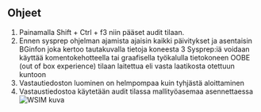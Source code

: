 ## Ohjeet
1. Painamalla Shift + Ctrl + f3 niin pääset audit tilaan.
2. Ennen sysprep ohjelman ajamista ajaisin kaikki päivitykset ja asentaisin BGinfon joka kertoo tautakuvalla tietoja koneesta
3 Sysprep:iä voidaan käyttää komentokehotteella tai graafisella työkalulla tietokoneen OOBE (out of box experience) tilaan laitettua eli vasta laatikosta otettuun kuntoon
4. Vastautiedoston luominen on helmpompaa kuin tyhjästä aloittaminen
5. Vastaustiedostoa käytetään audit tilassa mallityöasemaa asennettaessa
![WSIM kuva](WSIM)

